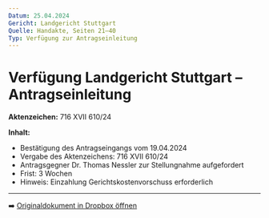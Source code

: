 ```yaml
---
Datum: 25.04.2024
Gericht: Landgericht Stuttgart
Quelle: Handakte, Seiten 21–40
Typ: Verfügung zur Antragseinleitung
---
```


# Verfügung Landgericht Stuttgart – Antragseinleitung

**Aktenzeichen:** 716 XVII 610/24

**Inhalt:**
- Bestätigung des Antragseingangs vom 19.04.2024  
- Vergabe des Aktenzeichens: 716 XVII 610/24  
- Antragsgegner Dr. Thomas Nessler zur Stellungnahme aufgefordert  
- Frist: 3 Wochen  
- Hinweis: Einzahlung Gerichtskostenvorschuss erforderlich  

---

➡️ [Originaldokument in Dropbox öffnen](https://www.dropbox.com/scl/fi/obaal6mb9o7g0utrnatl8/20250801_Handakte-nur-gerichtlich.pdf?dl=0)
